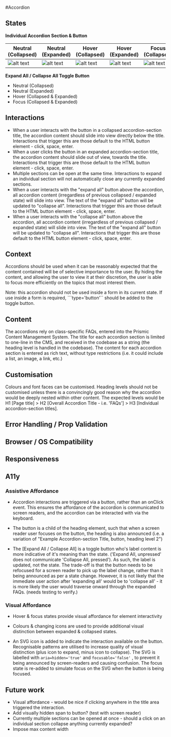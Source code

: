 #Accordion

## States


**Individual Accordion Section & Button**

| Neutral (Collapsed)        | Neutral (Expanded)          | Hover (Collapsed)  | Hover (Expanded) | Focus (Collapsed) | Focus (Expanded) |
| ------------- |-------------| -----| --- | --- | --- |
| ![alt text](https://i.ibb.co/BNhW7bm/Screenshot-2020-06-05-at-13-35-54.png "Neutral (Collapsed)")     | ![alt text](https://i.ibb.co/m9C18KK/Screenshot-2020-06-05-at-13-36-01.png "Neutral (Expanded)") |![alt text](https://i.ibb.co/r3YvMpv/Screenshot-2020-06-05-at-13-35-20.png "Hover (Collapsed)") | ![alt text](https://i.ibb.co/0Gb3NWW/Screenshot-2020-06-05-at-13-35-13.png "Hover (Expanded)")| ![alt text](https://i.ibb.co/dfgnCqs/Screenshot-2020-06-05-at-13-35-33.png "Hover (Collapsed)") | ![alt text](https://i.ibb.co/THz2dpm/Screenshot-2020-06-05-at-13-35-39.png "Hover (Collapsed)") |


**Expand All / Collapse All Toggle  Button**
- Neutral (Collapsed)
- Neutral (Expanded)
- Hover (Collapsed & Expanded)
- Focus (Collapsed & Expanded)


## Interactions

- When a user interacts with the button in a collapsed accordion-section title, the accordion content should slide into view directly below the title. Interactions that trigger this are those default to the HTML button element - click, space, enter.  
- When a user clicks the button in an expanded accordion-section title, the accordion content should slide out of view, towards the title. Interactions that trigger this are those default to the HTML button element - click, space, enter. 
- Multiple sections can be open at the same time. Interactions to expand an individual section will not automatically close any currently expanded sections.
- When a user interacts with the "expand all" button above the accordion, all accordion content (irregardless of previous collapsed / expanded state) will slide into view. The text of the "expand all" button will be updated to "collapse all". Interactions that trigger this are those default to the HTML button element - click, space, enter. 
- When a user interacts with the "collapse all" button above the accordion, all accordion content (irregardless of previous collapsed / expanded state) will slide into view. The text of the "expand all" button will be updated to "collapse all". Interactions that trigger this are those default to the HTML button element - click, space, enter. 


## Context

Accordions should be used when it can be reasonably expected that the content contained will be of selective importance to the user. By hiding the content, and allowing the user to view it at their discretion, the user is able to focus more efficiently on the topics that most interest them. 

Note: this accordion should not be used inside a form in its current state. If use inside a form is required, ```type='button'`` should be added to the toggle button. 


## Content 

The accordions rely on class-specific FAQs, entered into the Prismic Content Management System. The title for each accordion section is limited to one-line in the CMS, and received in the codebase as a string (the heading level is handled in the codebase). The content for each accordion section is entered as rich text, without type restrictions (i.e. it could include a list, an image, a link, etc.)

## Customisation

Colours and font faces can be customised. Heading levels should not be customised unless there is a convincingly good reason why the accordion would be deeply nested within other content. The expected levels would be H1 [Page title] > H2 [Overall Accordion Title - i.e. 'FAQs'] > H3 [Individual accordion-section titles].

## Error Handling / Prop Validation

## Browser / OS Compatibility 

## Responsiveness 

## A11y 

### Assistive Affordance
- Accordion interactions are triggered via a button, rather than an onClick event. This ensures the affordance of the accordion is communicated to screen readers, and the accordion can be interacted with via the keyboard. 

- The button is a child of the heading element, such that when a screen reader user focuses on the button, the heading is also announced (i.e. a variation of "Example Accordion-section Title, button, heading level 2")

- The [Expand All / Collapse All] is a toggle button who's label content is more indicative of it's meaning than the state. ('Expand All, unpressed' does not communicate 'Collapse All, pressed'). As such, the label is updated, not the state. The trade-off is that the button needs to be refocused for a screen reader to pick up the label change, rather than it being announced as per a state change. However, it is not likely that the immediate user action after 'expanding all' would be to 'collapse all' - it is more likely the user would traverse onward through the expanded FAQs. (needs testing to verify.) 

### Visual Affordance
- Hover & focus states provide visual affordance for element interactivity

- Colours & changing icons are used to provide additional visual distinction between expanded & collapsed states.

- An SVG icon is added to indicate the interaction available on the button. Recognisable patterns are utilised to increase quality of visual distinction (plus icon to expand, minus icon to collapse). The SVG is labelled with ```aria=hidden='true'``` and ```focusable='false'``` , to prevent it being announced by screen-readers and causing confusion. The focus state is re-added to simulate focus on the SVG when the button is being focused. 


## Future work
- Visual affordance - would be nice if clicking anywhere in the title area triggered the interaction. 
- Add visually hidden span to button? (test with screen reader)
- Currently multiple sections can be opened at once - should a click on an individual section collapse anything currently expanded? 
- Impose max content width 